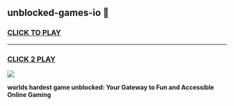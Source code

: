 
## unblocked-games-io 👋
<h3>
<a href="https://premium.freeplayer.one?title=unblocked-games-io&ref=14F">CLICK TO PLAY</a></h3>
<hr>

<h3>
<a href="https://premium.freeplayer.one?title=unblocked-games-io&ref=14F">CLICK 2 PLAY</a>
  
</h3>

<a href="https://premium.freeplayer.one?title=unblocked-games-io&ref=12F/"><img src="https://clearcache.store/games.png"></a>


**worlds hardest game unblocked: Your Gateway to Fun and Accessible Online Gaming**
